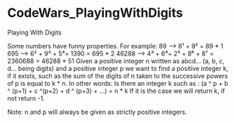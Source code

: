 # CodeWars_PlayingWithDigits
Playing With Digits

Some numbers have funny properties. For example:
89 --> 8¹ + 9² = 89 * 1
695 --> 6² + 9³ + 5⁴= 1390 = 695 * 2
46288 --> 4³ + 6⁴+ 2⁵ + 8⁶ + 8⁷ = 2360688 = 46288 * 51
Given a positive integer n written as abcd... (a, b, c, d... being digits) and a positive integer p we want to find a positive integer k, if it exists, such as the sum of the digits of n taken to the successive powers of p is equal to k * n.
In other words:
Is there an integer k such as : (a ^ p + b ^ (p+1) + c ^(p+2) + d ^ (p+3) + ...) = n * k
If it is the case we will return k, if not return -1.

Note: n and p will always be given as strictly positive integers.